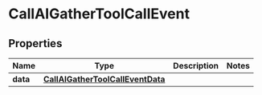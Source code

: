 

# CallAIGatherToolCallEvent


## Properties

| Name | Type | Description | Notes |
|------------ | ------------- | ------------- | -------------|
|**data** | [**CallAIGatherToolCallEventData**](CallAIGatherToolCallEventData.md) |  |  |



